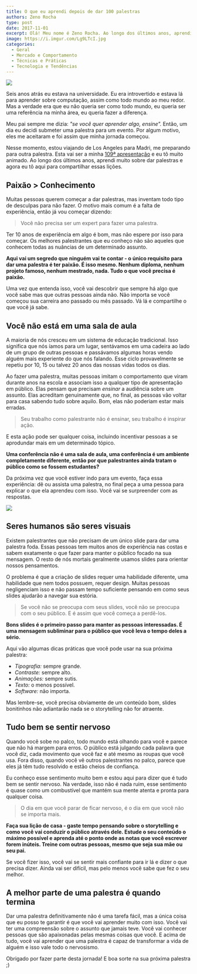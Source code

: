 ```yaml
---
title: O que eu aprendi depois de dar 100 palestras
authors: Zeno Rocha
type: post
date: 2017-11-01
excerpt: Olá! Meu nome é Zeno Rocha. Ao longo dos últimos anos, aprendi muito sobre dar palestras e agora eu tô aqui para compartilhar essas lições.
image: https://i.imgur.com/Lg9LTcI.jpg
categories:
  - Geral
  - Mercado e Comportamento
  - Técnicas e Práticas
  - Tecnologia e Tendências
---
```


![](https://i.imgur.com/Lg9LTcI.jpg)

Seis anos atrás eu estava na universidade. Eu era introvertido e estava lá para aprender sobre computação, assim como todo mundo ao meu redor. Mas a verdade era que eu não queria ser como todo mundo, eu queria ser uma referência na minha área, eu queria fazer a diferença.

Meu pai sempre me dizia: *"se você quer aprender algo, ensine".* Então, um dia eu decidi submeter uma palestra para um evento. Por algum motivo, eles me aceitaram e foi assim que minha jornada começou.

Nesse momento, estou viajando de Los Angeles para Madri, me preparando para outra palestra. Esta vai ser a minha [109ª apresentação](https://zenorocha.com/talks) e eu tô muito animado. Ao longo dos últimos anos, aprendi muito sobre dar palestras e agora eu tô aqui para compartilhar essas lições.

## Paixão > Conhecimento

Muitas pessoas querem começar a dar palestras, mas inventam todo tipo de desculpas para não fazer. O motivo mais comum é a falta de experiência, então já vou começar dizendo:

> Você não precisa ser um expert para fazer uma palestra.

Ter 10 anos de experiência em algo é bom, mas não espere por isso para começar. Os melhores palestrantes que eu conheço não são aqueles que conhecem todas as nuâncias de um determinado assunto.

**Aqui vai um segredo que ninguém vai te contar - o único requisito para dar uma palestra é ter paixão. É isso mesmo. Nenhum diploma, nenhum projeto famoso, nenhum mestrado, nada. Tudo o que você precisa é paixão.**

Uma vez que entenda isso, você vai descobrir que sempre há algo que você sabe mas que outras pessoas ainda não. Não importa se você começou sua carreira ano passado ou mês passado. Vá lá e compartilhe o que você já sabe.

## Você não está em uma sala de aula

A maioria de nós cresceu em um sistema de educação tradicional. Isso significa que nós íamos para um lugar, sentávamos em uma cadeira ao lado de um grupo de outras pessoas e passávamos algumas horas vendo alguém mais experiente do que nós falando. Esse ciclo provavelmente se repetiu por 10, 15 ou talvez 20 anos das nossas vidas todos os dias.

Ao fazer uma palestra, muitas pessoas imitam o comportamento que viram durante anos na escola e associam isso a qualquer tipo de apresentação em público. Elas pensam que precisam _ensinar_ a audiência sobre um assunto. Elas acreditam genuinamente que, no final, as pessoas vão voltar para casa sabendo tudo sobre aquilo. Bom, elas não poderiam estar mais erradas.

> Seu trabalho como palestrante não é ensinar, seu trabalho é inspirar ação.

E esta ação pode ser qualquer coisa, incluindo incentivar pessoas a se aprodundar mais em um determinado tópico.

**Uma conferência não é uma sala de aula, uma conferência é um ambiente completamente diferente, então por que palestrantes ainda tratam o público como se fossem estudantes?**

Da próxima vez que você estiver indo para um evento, faça essa experiência: dê ou assista uma palestra, no final peça a uma pessoa para explicar o que ela aprendeu com isso. Você vai se surpreender com as respostas.

![](https://i.imgur.com/bhFGqqc.jpg)

## Seres humanos são seres visuais

Existem palestrantes que não precisam de um único slide para dar uma palestra foda. Essas pessoas tem muitos anos de experiência nas costas e sabem exatamente o que fazer para manter o público focado na sua mensagem. O resto de nós mortais geralmente usamos slides para orientar nossos pensamentos.

O problema é que a criação de slides requer uma habilidade diferente, uma habilidade que nem todos possuem, requer design. Muitas pessoas negligenciam isso e não passam tempo suficiente pensando em como seus slides ajudarão a navegar sua estória.

> Se você não se preocupa com seus slides, você não se preocupa com o seu público. E é assim que você começa a perdê-los.

**Bons slides é o primeiro passo para manter as pessoas interessadas. É uma mensagem subliminar para o público que você leva o tempo deles a sério.**

Aqui vão algumas dicas práticas que você pode usar na sua próxima palestra:

* _Tipografia:_ sempre grande.
* _Contraste:_ sempre alto.
* _Animações:_ sempre sutis.
* _Texto:_ o menos possível.
* _Software:_ não importa.

Mas lembre-se, você precisa obviamente de um conteúdo bom, slides bonitinhos não adiantarão nada se o storytelling não for atraente.

## Tudo bem se sentir nervoso

Quando você sobe no palco, todo mundo está olhando para você e parece que não há margem para erros. O público está julgando cada palavra que você diz, cada movimento que você faz e até mesmo as roupas que você usa. Fora disso, quando você vê outros palestrantes no palco, parece que eles já têm tudo resolvido e estão cheios de confiança.

Eu conheço esse sentimento muito bem e estou aqui para dizer que é tudo bem se sentir nervoso. Na verdade, isso não é nada ruim, esse sentimento é quase como um combustível que mantém sua mente atenta e pronta para qualquer coisa.

> O dia em que você parar de ficar nervoso, é o dia em que você não se importa mais.

**Faça sua lição de casa - gaste tempo pensando sobre o storytelling e como você vai conduzir o público através dele. Estude o seu conteúdo o máximo possível e aprenda até o ponto onde as notas que você escrever forem inúteis. Treine com outras pessoas, mesmo que seja sua mãe ou seu pai.**

Se você fizer isso, você vai se sentir mais confiante para ir lá e dizer o que precisa dizer. Ainda vai ser difícil, mas pelo menos você sabe que fez o seu melhor.

## A melhor parte de uma palestra é quando termina

Dar uma palestra definitivamente não é uma tarefa fácil, mas a única coisa que eu posso te garantir é que você vai aprender muito com isso. Você vai ter uma compreensão sobre o assunto que jamais teve. Você vai conhecer pessoas que são apaixonadas pelas mesmas coisas que você. E acima de tudo, você vai aprender que uma palestra é capaz de transformar a vida de alguém e isso vale todo o nervosismo.

Obrigado por fazer parte desta jornada! E boa sorte na sua próxima palestra ;)